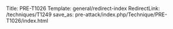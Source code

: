 Title: PRE-T1026
Template: general/redirect-index
RedirectLink: /techniques/T1249
save_as: pre-attack/index.php/Technique/PRE-T1026/index.html